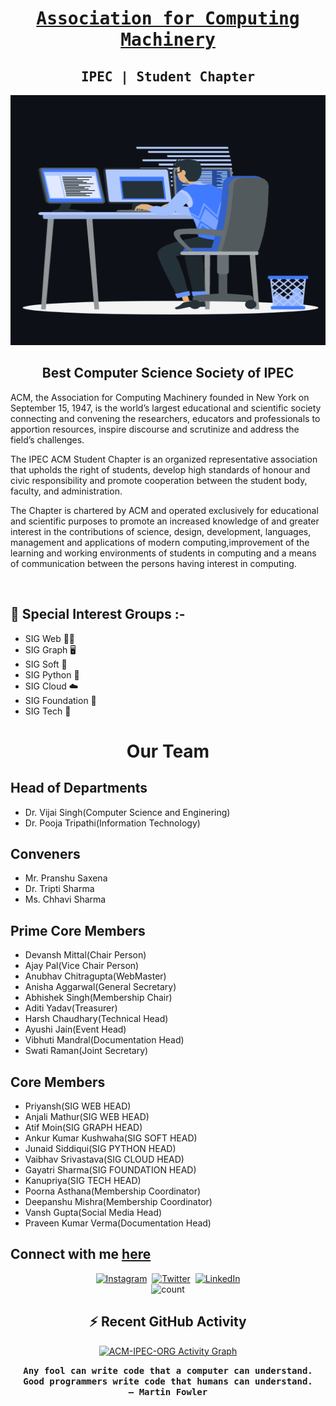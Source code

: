 <h1 align='center'>
<a href="https://acm.ipec.org.in/">
 <strong> <samp>Association for Computing Machinery</samp> </strong></a> 
</h1>
<h2 align='center'>
 <strong><samp>IPEC | Student Chapter</samp> </strong> 
</h2>
<p align="center">
<img src="./assets/animation_500_kxa883sd.gif" width="600" height="400" >
</p>

<h2 align="center"><strong>Best Computer Science Society of IPEC</strong></h2>
<p>
ACM, the Association for Computing Machinery founded in New York on September 15, 1947, is the world’s largest educational and scientific society connecting and convening the researchers, educators and professionals to apportion resources, inspire discourse and scrutinize and address the field’s challenges.
</p>
<p>The IPEC ACM Student Chapter is an organized representative association that upholds the right of students, develop high standards of honour and civic responsibility and promote cooperation between the student body, faculty, and administration.</p>
<p>The Chapter is chartered by ACM and operated exclusively for educational and scientific purposes to promote an increased knowledge of and greater interest in the contributions of science, design, development, languages, management and applications of modern computing,improvement of the learning and working environments of students in computing and a means of communication between the persons having interest in computing.</p>
<br>

## **🔭 Special Interest Groups :-**

-   SIG Web 👨‍💻
-   SIG Graph 🖥
-   SIG Soft 🧩
-   SIG Python 🐍
-   SIG Cloud ☁️
-   SIG Foundation 🐣
-   SIG Tech 📀	

<h1 align="center"><strong>Our Team</strong></h2>

## **Head of Departments**
- Dr. Vijai Singh(Computer Science and Enginering)
- Dr. Pooja Tripathi(Information Technology)
## **Conveners**
- Mr. Pranshu Saxena
- Dr. Tripti Sharma
- Ms. Chhavi Sharma
## **Prime Core Members**
- Devansh Mittal(Chair Person)
- Ajay Pal(Vice Chair Person)
- Anubhav Chitragupta(WebMaster)
- Anisha Aggarwal(General Secretary)
- Abhishek Singh(Membership Chair)
- Aditi Yadav(Treasurer)
- Harsh Chaudhary(Technical Head)
- Ayushi Jain(Event Head)
- Vibhuti Mandral(Documentation Head)
- Swati Raman(Joint Secretary)
## **Core Members**
- Priyansh(SIG WEB HEAD)
- Anjali Mathur(SIG WEB HEAD)
- Atif Moin(SIG GRAPH HEAD)
- Ankur Kumar Kushwaha(SIG SOFT HEAD)
- Junaid Siddiqui(SIG PYTHON HEAD)
- Vaibhav Srivastava(SIG CLOUD HEAD)
- Gayatri Sharma(SIG FOUNDATION HEAD)
- Kanupriya(SIG TECH HEAD)
- Poorna Asthana(Membership Coordinator)
- Deepanshu Mishra(Membership Coordinator)
- Vansh Gupta(Social Media Head)
- Praveen Kumar Verma(Documentation Head)

## **Connect with me [here](https://github.com/ACM-IPEC-ORG)**

<p align="center">
    <a href = "https://instagram.com/elite2002akshay?utm_medium=copy_link"><img alt="Instagram" src="https://img.shields.io/badge/Instagram-E4405F?style=for-the-badge&logo=instagram&logoColor=white" /></a>&nbsp;
    <a href = "https://twitter.com/Elite_257?t=Aymfq3M6O8HugpcHhfu-5Q&s=09"><img alt="Twitter" src="https://img.shields.io/badge/Twitter-1DA1F2?&style=for-the-badge&logo=twitter&logoColor=white" /></a>&nbsp;
    <a href = "https://www.linkedin.com/in/akshay-singh-elite"><img alt="LinkedIn" src="https://img.shields.io/badge/LinkedIn-0077B5.svg?&style=for-the-badge&logo=linkedin&logoColor=white" /></a>
    <br>
    <img src="https://komarev.com/ghpvc/?username=ACM-IPEC-ORG&label=Profile%20views&color=blueviolet&style=flat" alt="count" />
</p>


<h2 align="center">⚡ Recent GitHub Activity</h2>
<p align="center">
<a href="https://github.com/ACM-IPEC-ORG"><img alt="ACM-IPEC-ORG Activity Graph" src="https://activity-graph.herokuapp.com/graph?username=ACM-IPEC&custom_title=ACM-IPEC%27s%20Contribution%20Graph&theme=react-dark" /></a>
</p>


<p align ="center"><samp><strong>Any fool can write code that a computer can understand. Good programmers write code that humans can understand.
<br>
– Martin Fowler</strong></samp></p>

